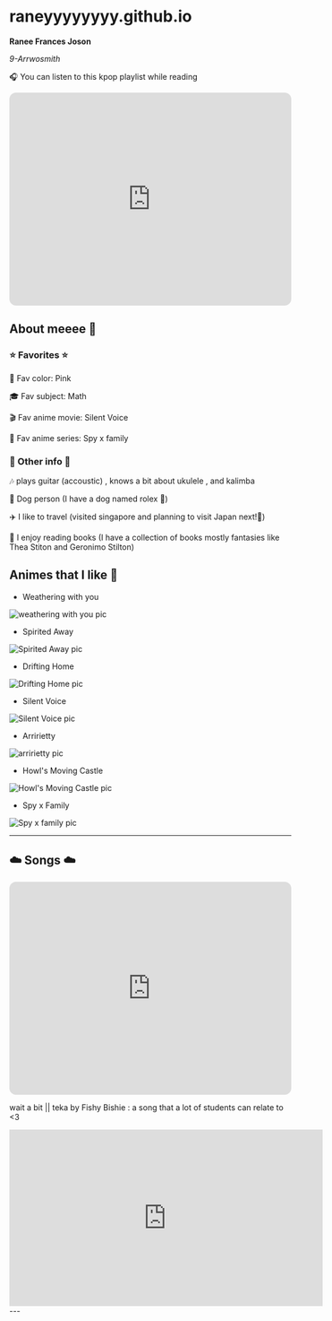 # raneyyyyyyyy.github.io
**Ranee Frances Joson**

*9-Arrwosmith*

🎧 You can listen to this kpop playlist while reading 

<iframe style="border-radius:12px" src="https://open.spotify.com/embed/playlist/0UCWLrjrNzyIj3K7n80v1i?utm_source=generator&theme=0" width="100%" height="380" frameBorder="0" allowfullscreen="" allow="autoplay; clipboard-write; encrypted-media; fullscreen; picture-in-picture" loading="lazy"></iframe>

## About meeee 🐚

### ⭐ **Favorites** ⭐

🌈 Fav color: Pink

🎓 Fav subject: Math

🎬 Fav anime movie: Silent Voice

🍿 Fav anime series: Spy x family

### 🎀 Other info 🎀

🎶 plays guitar (accoustic) , knows a bit about ukulele , and kalimba 

🐾 Dog person (I have a dog named rolex 🐶)

✈️ I like to travel (visited singapore and planning to visit Japan next!🏯)

📖 I enjoy reading books (I have a collection of books mostly fantasies like Thea Stiton and Geronimo Stilton)


## Animes that I like 🌸
- Weathering with you

![weathering with you pic](https://i.pinimg.com/564x/62/61/c0/6261c0e1561c7f16203acae16fb1c1eb.jpg)

- Spirited Away

![Spirited Away pic](https://i.pinimg.com/564x/e3/9c/08/e39c0811da006645e8ba1b926e2d5a48.jpg)

- Drifting Home

![Drifting Home pic](https://i.pinimg.com/564x/1e/b9/c3/1eb9c3944e53e92a4d3a691c099e181d.jpg)

- Silent Voice

![Silent Voice pic](https://i.pinimg.com/564x/8a/01/51/8a0151de3bf1723552434d499e4f9707.jpg)

- Arririetty

![arririetty pic](https://i.pinimg.com/564x/28/b2/71/28b27118686d9e24d727495c1eac455d.jpg)


- Howl's Moving Castle

![Howl's Moving Castle pic](https://i.pinimg.com/564x/13/f4/31/13f4319391c47baac8beb379872ad06a.jpg)


- Spy x Family

![Spy x family pic](https://i.pinimg.com/564x/4a/7f/b3/4a7fb3837aaf229ff7e5ce5df7e4e1c8.jpg)

---

## ☁️ Songs ☁️

<iframe style="border-radius:12px" src="https://open.spotify.com/embed/playlist/5hRqjukSQx5xnpvVXResET?utm_source=generator&theme=0" width="100%" height="380" frameBorder="0" allowfullscreen="" allow="autoplay; clipboard-write; encrypted-media; fullscreen; picture-in-picture" loading="lazy"></iframe>

 wait a bit || teka by Fishy Bishie
 : a song that a lot of students can relate to <3
 
 <iframe width="560" height="315" src="https://www.youtube.com/embed/0GqdscQiMEs" title="YouTube video player" frameborder="0" allow="accelerometer; autoplay; clipboard-write; encrypted-media; gyroscope; picture-in-picture; web-share" allowfullscreen></iframe>
---

